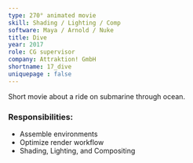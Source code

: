 ```yaml
---
type: 270° animated movie
skill: Shading / Lighting / Comp
software: Maya / Arnold / Nuke
title: Dive
year: 2017
role: CG supervisor
company: Attraktion! GmbH
shortname: 17_dive
uniquepage : false 
---
```



Short movie about a ride on submarine through ocean. 
<h3>Responsibilities: </h3>
 <ul>
  <li>Assemble environments</li>
  <li>Optimize render workflow</li>
  <li>Shading, Lighting, and Compositing</li>
</ul> 